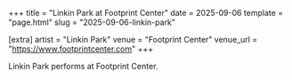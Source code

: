 +++
title = "Linkin Park at Footprint Center"
date = 2025-09-06
template = "page.html"
slug = "2025-09-06-linkin-park"

[extra]
artist = "Linkin Park"
venue = "Footprint Center"
venue_url = "https://www.footprintcenter.com"
+++

Linkin Park performs at Footprint Center.
